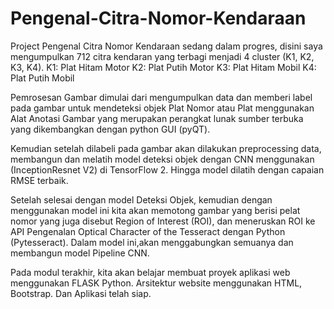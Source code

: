 # Pengenal-Citra-Nomor-Kendaraan
Project Pengenal Citra Nomor Kendaraan sedang dalam progres, disini saya mengumpulkan 712 citra kendaran yang terbagi menjadi 4 cluster (K1, K2, K3, K4).
K1: Plat Hitam Motor
K2: Plat Putih Motor
K3: Plat Hitam Mobil
K4: Plat Putih Mobil

Pemrosesan Gambar dimulai dari mengumpulkan data dan memberi label pada gambar untuk mendeteksi objek Plat Nomor atau Plat menggunakan Alat Anotasi Gambar yang merupakan perangkat lunak sumber terbuka yang dikembangkan dengan python GUI (pyQT).

Kemudian setelah dilabeli pada gambar akan dilakukan preprocessing data, membangun dan melatih model deteksi objek dengan CNN  menggunakan (InceptionResnet V2) di TensorFlow 2. Hingga model dilatih dengan capaian RMSE terbaik.

Setelah selesai dengan model Deteksi Objek, kemudian dengan menggunakan model ini kita akan memotong gambar yang berisi pelat nomor yang juga disebut Region of Interest (ROI), dan meneruskan ROI ke API Pengenalan Optical Character of the Tesseract dengan Python (Pytesseract). Dalam model ini,akan menggabungkan semuanya dan membangun model Pipeline CNN.

Pada modul terakhir, kita akan belajar membuat proyek aplikasi web menggunakan FLASK Python.
Arsitektur website menggunakan HTML, Bootstrap. Dan Aplikasi telah siap.